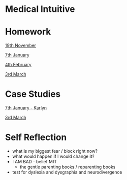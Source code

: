 # Medical Intuitive

# Homework

[19th November](Medical%20Intuitive%208cab515e229846abb31ccacc0b176234/19th%20November%204644292b5d30477a884494cfb54d0236.md)

[7th January](Medical%20Intuitive%208cab515e229846abb31ccacc0b176234/7th%20January%20d585cc855c9649458c17716d98f7bd4f.md)

[4th February](Medical%20Intuitive%208cab515e229846abb31ccacc0b176234/4th%20February%2019b3283d770a4a309e0af670b76a7d8e.md)

[3rd March](Medical%20Intuitive%208cab515e229846abb31ccacc0b176234/3rd%20March%20804b170a139846c19d890ea897e8465a.md)

# Case Studies

[7th January - Karlyn](Medical%20Intuitive%208cab515e229846abb31ccacc0b176234/7th%20January%20-%20Karlyn%20a0846fb6f61d4a0aa0e4874d30c95f22.md)

[3rd March](Medical%20Intuitive%208cab515e229846abb31ccacc0b176234/3rd%20March%20572d3cb61b3f4957bb787bb8b4fd76a4.md)

# Self Reflection

- what is my biggest fear / block right now?
- what would happen if I would change it?
- I AM BAD - belief MIT
    - the gentle parenting books / reparenting books
- test for dyslexia and dysgraphia and neurodivergence